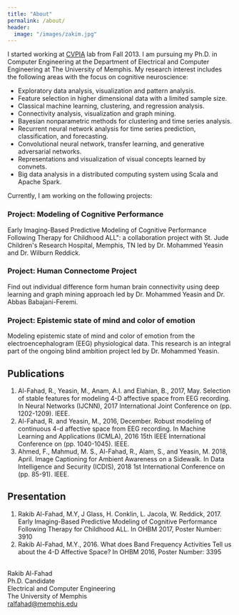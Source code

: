 ```yaml
---
title: "About"
permalink: /about/
header:
  image: "/images/zakim.jpg"
---
```


I started working at [CVPIA](http://cvpia.memphis.edu/) lab from Fall 2013. I am pursuing my Ph.D. in Computer Engineering at the Department of Electrical and Computer Engineering at The University of Memphis. My research interest includes the following areas with the focus on cognitive neuroscience:


- Exploratory data analysis, visualization and pattern analysis.
- Feature selection in higher dimensional data with a limited sample size.
- Classical machine learning, clustering, and regression analysis.
- Connectivity analysis, visualization and graph mining.
- Bayesian nonparametric methods for clustering and time series analysis.
- Recurrent neural network analysis for time series prediction, classification, and forecasting.
- Convolutional neural network, transfer learning, and generative adversarial networks.
- Representations and visualization of visual concepts learned by convnets.
- Big data analysis in a distributed computing system using Scala and Apache Spark.


Currently, I am working on the following projects:

### Project: Modeling of Cognitive Performance

Early Imaging-Based Predictive Modeling of Cognitive Performance Following Therapy for Childhood ALL": a collaboration project with St. Jude Children's Research Hospital, Memphis, TN led by Dr. Mohammed Yeasin and Dr. Wilburn Reddick.

### Project: Human Connectome Project

Find out individual difference form human brain connectivity using deep learning and graph mining approach led by Dr. Mohammed Yeasin and Dr. Abbas Babajani-Feremi.

### Project: Epistemic state of mind and color of emotion

Modeling epistemic state of mind and color of emotion from the electroencephalogram (EEG) physiological data. This research is an integral part of the ongoing blind ambition project led by Dr. Mohammed Yeasin.

## Publications

1. Al-Fahad, R., Yeasin, M., Anam, A.I. and Elahian, B., 2017, May. Selection of stable features for modeling 4-D affective space from EEG recording. In Neural Networks (IJCNN), 2017 International Joint Conference on (pp. 1202-1209). IEEE.
2. Al-Fahad, R. and Yeasin, M., 2016, December. Robust modeling of continuous 4-d affective space from EEG recording. In Machine Learning and Applications (ICMLA), 2016 15th IEEE International Conference on (pp. 1040-1045). IEEE.
3. Ahmed, F., Mahmud, M. S., Al-Fahad, R., Alam, S., and Yeasin, M. 2018, April. Image Captioning for Ambient Awareness on a Sidewalk. In Data Intelligence and Security (ICDIS), 2018 1st International Conference on (pp. 85-91). IEEE.

## Presentation

1. Rakib Al-Fahad, M.Y, J Glass, H. Conklin, L. Jacola, W. Reddick, 2017. Early Imaging-Based Predictive Modeling of Cognitive Performance Following Therapy for Childhood ALL. In OHBM 2017, Poster Number: 3910
2. Rakib Al-Fahad, M.Y., 2016. What does Band Frequency Activities Tell us about the 4-D Affective Space? In OHBM 2016, Poster Number: 3395



<br> Rakib Al-Fahad
<br> Ph.D. Candidate
<br> Electrical and Computer Engineering
<br> The University of Memphis
<br> ralfahad@memphis.edu
